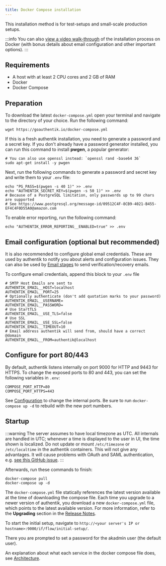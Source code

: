 ```yaml
---
title: Docker Compose installation
---
```


This installation method is for test-setups and small-scale production setups.

:::info
You can also [view a video walk-through](https://youtu.be/owk1a_1xYe4) of the installation process on Docker (with bonus details about email configuration and other important options).
:::

## Requirements

-   A host with at least 2 CPU cores and 2 GB of RAM
-   Docker
-   Docker Compose

## Preparation

To download the latest `docker-compose.yml` open your terminal and navigate to the directory of your choice.
Run the following command:

```shell
wget https://goauthentik.io/docker-compose.yml
```

If this is a fresh authentik installation, you need to generate a password and a secret key. If you don't already have a password generator installed, you can run this command to install **pwgen**, a popular generator:

```shell
# You can also use openssl instead: `openssl rand -base64 36`
sudo apt-get install -y pwgen
```

Next, run the following commands to generate a password and secret key and write them to your `.env` file:

```shell
echo "PG_PASS=$(pwgen -s 40 1)" >> .env
echo "AUTHENTIK_SECRET_KEY=$(pwgen -s 50 1)" >> .env
# Because of a PostgreSQL limitation, only passwords up to 99 chars are supported
# See https://www.postgresql.org/message-id/09512C4F-8CB9-4021-B455-EF4C4F0D55A0@amazon.com
```

To enable error reporting, run the following command:

```shell
echo "AUTHENTIK_ERROR_REPORTING__ENABLED=true" >> .env
```

## Email configuration (optional but recommended)

It is also recommended to configure global email credentials. These are used by authentik to notify you about alerts and configuration issues. They can also be used by [Email stages](../flow/stages/email/) to send verification/recovery emails.

To configure email credentials, append this block to your `.env` file

```shell
# SMTP Host Emails are sent to
AUTHENTIK_EMAIL__HOST=localhost
AUTHENTIK_EMAIL__PORT=25
# Optionally authenticate (don't add quotation marks to your password)
AUTHENTIK_EMAIL__USERNAME=
AUTHENTIK_EMAIL__PASSWORD=
# Use StartTLS
AUTHENTIK_EMAIL__USE_TLS=false
# Use SSL
AUTHENTIK_EMAIL__USE_SSL=false
AUTHENTIK_EMAIL__TIMEOUT=10
# Email address authentik will send from, should have a correct @domain
AUTHENTIK_EMAIL__FROM=authentik@localhost
```

## Configure for port 80/443

By default, authentik listens internally on port 9000 for HTTP and 9443 for HTTPS. To change the exposed ports to 80 and 443, you can set the following variables in `.env`:

```shell
COMPOSE_PORT_HTTP=80
COMPOSE_PORT_HTTPS=443
```

See [Configuration](../installation/configuration) to change the internal ports. Be sure to run `docker-compose up -d` to rebuild with the new port numbers.

## Startup

:::warning
The server assumes to have local timezone as UTC.
All internals are handled in UTC; whenever a time is displayed to the user in UI, the time shown is localized.
Do not update or mount `/etc/timezone` or `/etc/localtime` in the authentik containers.
This will not give any advantages. It will cause problems with OAuth and SAML authentication, e.g. [see this GitHub issue](https://github.com/goauthentik/authentik/issues/3005).
:::

Afterwards, run these commands to finish:

```shell
docker-compose pull
docker-compose up -d
```

The `docker-compose.yml` file statically references the latest version available at the time of downloading the compose file. Each time you upgrade to a newer version of authentik, you download a new `docker-compose.yml` file, which points to the latest available version. For more information, refer to the **Upgrading** section in the [Release Notes](../releases).

To start the initial setup, navigate to `http://<your server's IP or hostname>:9000/if/flow/initial-setup/`.

There you are prompted to set a password for the akadmin user (the default user).

An explanation about what each service in the docker compose file does, see [Architecture](../core/architecture.md).
